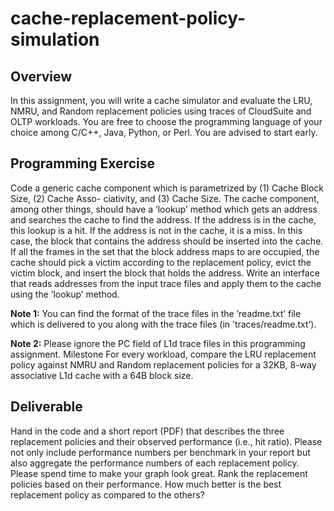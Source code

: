 # cache-replacement-policy-simulation

## Overview
In this assignment, you will write a cache simulator and evaluate the LRU, NMRU, and Random replacement policies using traces of CloudSuite and OLTP workloads. You are free to choose the programming language of your choice among C/C++, Java, Python, or Perl. You are advised to start early.

## Programming Exercise
Code a generic cache component which is parametrized by (1) Cache Block Size, (2) Cache Asso- ciativity, and (3) Cache Size. The cache component, among other things, should have a ’lookup’ method which gets an address and searches the cache to find the address. If the address is in the cache, this lookup is a hit. If the address is not in the cache, it is a miss. In this case, the block that contains the address should be inserted into the cache. If all the frames in the set that the block address maps to are occupied, the cache should pick a victim according to the replacement policy, evict the victim block, and insert the block that holds the address. Write an interface that reads addresses from the input trace files and apply them to the cache using the ’lookup’ method.

**Note 1:** You can find the format of the trace files in the ’readme.txt’ file which is delivered to you along with the trace files (in ’traces/readme.txt’).

**Note 2:** Please ignore the PC field of L1d trace files in this programming assignment. Milestone For every workload, compare the LRU replacement policy against NMRU and Random replacement policies for a 32KB, 8-way associative L1d cache with a 64B block size.

## Deliverable
Hand in the code and a short report (PDF) that describes the three replacement policies and their observed performance (i.e., hit ratio). Please not only include performance numbers per benchmark in your report but also aggregate the performance numbers of each replacement policy. Please spend time to make your graph look great. Rank the replacement policies based on their performance. How much better is the best replacement policy as compared to the others?